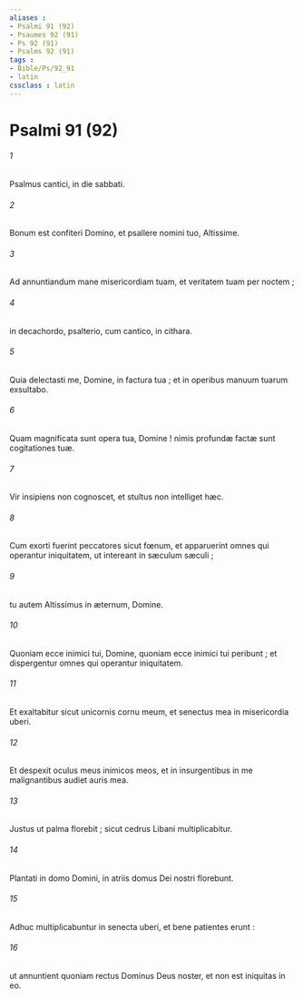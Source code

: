 ```yaml
---
aliases : 
- Psalmi 91 (92)
- Psaumes 92 (91)
- Ps 92 (91)
- Psalms 92 (91)
tags : 
- Bible/Ps/92_91
- latin
cssclass : latin
---
```


# Psalmi 91 (92)

###### 1
Psalmus cantici, in die sabbati.
###### 2
Bonum est confiteri Domino, et psallere nomini tuo, Altissime.
###### 3
Ad annuntiandum mane misericordiam tuam, et veritatem tuam per noctem ;
###### 4
in decachordo, psalterio, cum cantico, in cithara.
###### 5
Quia delectasti me, Domine, in factura tua ; et in operibus manuum tuarum exsultabo.
###### 6
Quam magnificata sunt opera tua, Domine ! nimis profundæ factæ sunt cogitationes tuæ.
###### 7
Vir insipiens non cognoscet, et stultus non intelliget hæc.
###### 8
Cum exorti fuerint peccatores sicut fœnum, et apparuerint omnes qui operantur iniquitatem, ut intereant in sæculum sæculi ;
###### 9
tu autem Altissimus in æternum, Domine.
###### 10
Quoniam ecce inimici tui, Domine, quoniam ecce inimici tui peribunt ; et dispergentur omnes qui operantur iniquitatem.
###### 11
Et exaltabitur sicut unicornis cornu meum, et senectus mea in misericordia uberi.
###### 12
Et despexit oculus meus inimicos meos, et in insurgentibus in me malignantibus audiet auris mea.
###### 13
Justus ut palma florebit ; sicut cedrus Libani multiplicabitur.
###### 14
Plantati in domo Domini, in atriis domus Dei nostri florebunt.
###### 15
Adhuc multiplicabuntur in senecta uberi, et bene patientes erunt :
###### 16
ut annuntient quoniam rectus Dominus Deus noster, et non est iniquitas in eo.
